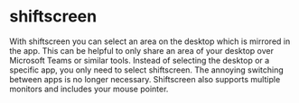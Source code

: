 # shiftscreen
With shiftscreen you can select an area on the desktop which is mirrored in the app. This can be helpful to only share an area of your desktop over Microsoft Teams or similar tools. Instead of selecting the desktop or a specific app, you only need to select shiftscreen. The annoying switching between apps is no longer necessary. Shiftscreen also supports multiple monitors and includes your mouse pointer.
